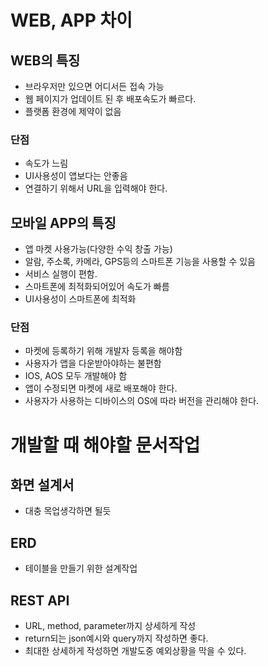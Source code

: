# WEB, APP 차이

## WEB의 특징
- 브라우저만 있으면 어디서든 접속 가능
- 웹 페이지가 업데이트 된 후 배포속도가 빠르다.
- 플랫폼 환경에 제약이 없음

### 단점
- 속도가 느림
- UI사용성이 앱보다는 안좋음
- 연결하기 위해서 URL을 입력해야 한다.

## 모바일 APP의 특징
- 앱 마켓 사용가능(다양한 수익 창출 가능)
- 알람, 주소록, 카메라, GPS등의 스마트폰 기능을 사용할 수 있음
- 서비스 실행이 편함.
- 스마트폰에 최적화되어있어 속도가 빠름
- UI사용성이 스마트폰에 최적화

### 단점
- 마켓에 등록하기 위해 개발자 등록을 해야함
- 사용자가 앱을 다운받아야하는 불편함
- IOS, AOS 모두 개발해야 함
- 앱이 수정되면 마켓에 새로 배포해야 한다.
- 사용자가 사용하는 디바이스의 OS에 따라 버전을 관리해야 한다.

# 개발할 때 해야할 문서작업

## 화면 설계서
- 대충 목업생각하면 될듯

## ERD
- 테이블을 만들기 위한 설계작업

## REST API
- URL, method, parameter까지 상세하게 작성
- return되는 json예시와 query까지 작성하면 좋다.
- 최대한 상세하게 작성하면 개발도중 예외상황을 막을 수 있다.
